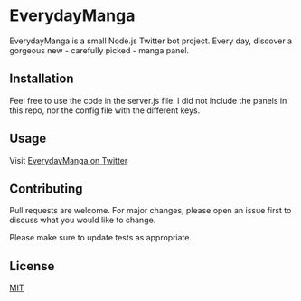 # EverydayManga

EverydayManga is a small Node.js Twitter bot project. Every day, discover a gorgeous new - carefully picked - manga panel.

## Installation

Feel free to use the code in the server.js file. I did not include the panels in this repo, nor the config file with the different keys.

## Usage

Visit [EverydayManga on Twitter](https://twitter.com/everydaymanga)

## Contributing
Pull requests are welcome. For major changes, please open an issue first to discuss what you would like to change.

Please make sure to update tests as appropriate.

## License
[MIT](https://choosealicense.com/licenses/mit/)
